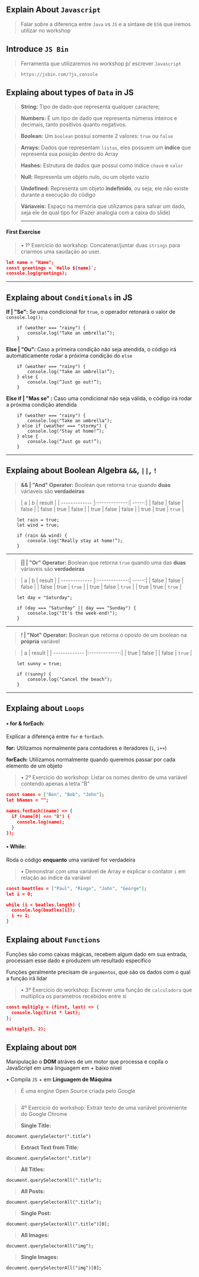 ## Explain About `Javascript `
> Falar sobre a diferença entre `Java` vs `JS` e a sintaxe de `ES6` que iremos utilizar no workshop

## Introduce `JS Bin`
> Ferramenta que utilizaremos no workshop p/ escrever `Javascript`

> `https://jsbin.com/?js,console`

## Explaing about types of `Data` in JS

> **String:** Tipo de dado que representa qualquer caractere;

> **Numbers:** É um tipo de dado que representa números inteiros e decimais, tanto positivos quanto negativos.

> **Boolean:** Um `boolean` possui somente 2 valores: `true` ou `false`

> **Arrays:** Dados que representam `listas`, eles possuem um **indíce** que representa sua posição dentro do Array

> **Hashes:** Estrutura de dados que possui como indíce `chave` e `valor`

> **Null:** Representa um objeto nulo, ou um objeto vazio

> **Undefined:** Representa um objeto **indefinido**, ou seja, ele não existe durante a execução do código

> **Váriaveis:** Espaço na memória que utilizamos para salvar um dado, seja ele de qual tipo for (Fazer analogia com a caixa do slide)
> *****

#### First Exercise
> • 1º Exercicio do workshop: Concatenar/juntar duas `strings` para criarmos uma saudação ao user.

```json
let name = "Name";
const greetings = `Hello ${name}`;
console.log(greetings);
```
*****

## Explaing about `Conditionals` in JS

**If | "Se":** Se uma condicional for `true`, o operador retonará o valor de `console.log();`

```
	if (weather === "rainy") {	
  		console.log("Take an umbrella!”);
	}
```

**Else | "Ou":** Caso a primeira condição não seja atendida, o código irá automáticamente rodar a próxima condição do `else`

```
	if (weather === "rainy") {
  		console.log("Take an umbrella!”);
	} else {
  		console.log(“Just go out!”);
	}
```

**Else if | "Mas se" :** Caso uma condicional não seja válida, o código irá rodar a próxima condição atendida

```
	if (weather === "rainy") {
  		console.log("Take an umbrella");
	} else if (weather === "stormy") {
  		console.log("Stay at home!”);
	} else {
  		console.log(“Just go out!”);
	}
```
*****

## Explaing about Boolean Algebra `&&`, `||`, `!`

> **&& | "And" Operator:** Boolean que retorna `true` quando **duas** váriaveis são **verdadeiras**

>| a        | b           | result  |
| ------------- |:-------------:| -----:|
| false      | false | false |
| false      | true      |   false |
| true | false      |    false |
| true | true      |    `true` |

  
```
	let rain = true;
	let wind = true;

	if (rain && wind) {
  		console.log("Really stay at home!”);
  	}

```
*****
> **|| | "Or" Operator:** Boolean que retorna `true` quando uma das **duas** váriaveis são **verdadeiras**

>| a        | b           | result  |
| ------------- |:-------------:| -----:|
| false      | false | false |
| false      | true      |   `true` |
| true | false      |    `true` |
| true | true      |    `true` |
  
```
	let day = "Saturday";

	if (day === "Saturday" || day === "Sunday") {
  		console.log("It's the week-end!");
	}
```
*****
> **! | "Not" Operator:** Boolean que retorna o oposto de um boolean na **própria** variável

>| a        | result           | 
| ------------- |:-------------:|
| true      | false |
| false      | `true`      |

```
	let sunny = true;

	if (!sunny) {
  		console.log("Cancel the beach");
	}
```
*****


## Explaing about `Loops`

#### • for & forEach:
Explicar a diferença entre `for` e `forEach`.

**for:** Utilizamos normalmente para contadores e iteradores (`i`, `i++`)

**forEach:** Utilizamos normalmente quando queremos passar por cada elemento de um objeto

> • 2º Exercicio do workshop: Listar os nomes dentro de uma variável contendo apenas a letra "B"

```json
const names = ["Ben", "Bob", "John"];
let bNames = "";

names.forEach((name) => {
  if (name[0] === "B") {
    console.log(name);
  }
});
```
#### • While:
Roda o código **enquanto** uma variável for verdadeira

> • Demonstrar com uma variável de Array e explicar o contator `i` em relação ao índice da variável

```json
const beattles = ["Paul", "Ringo", "John", "George"];
let i = 0;

while (i < beatles.length) {
  console.log(beatles[i]);
  i += 1;
}
```
 
## Explaing about `Functions`

Funções são como caixas mágicas, recebem algum dado em sua entrada, processam esse dado e produzem um resultado especifíco

Funções geralmente precisam de `argumentos`, que são os dados com o qual a função irá lidar

> • 3º Exercicio do workshop: Escrever uma função de `calculadora` que multiplica os parametros recebidos entre si

```json
const multiply = (first, last) => {
  console.log(first * last);
};

multiply(5, 2);
```

## Explaing about `DOM`

Manipulação o **DOM** atráves de um motor que processa e copila o JavaScript em uma linguagem em + baixo nível

• Compila `JS` + em **Linguagem de Máquina**

> É uma engine Open Source criada pelo Google

```

```
> 4º Exercicio do workshop: Extrair texto de uma variável proveniente do Google Chrome


>  **Single Title:**

`document.querySelector(".title")`

> **Extract Text from Title:**

`document.querySelector(".title")`

> **All Titles:**

`document.querySelectorAll(".title");`

> **All Posts:**

`document.querySelectorAll(".title");`

> **Single Post:**

`document.querySelectorAll(".title")[0];`

> **All Images:**

`document.querySelectorAll("img");`

> **Single Images:**

`document.querySelectorAll("img")[0];`	


